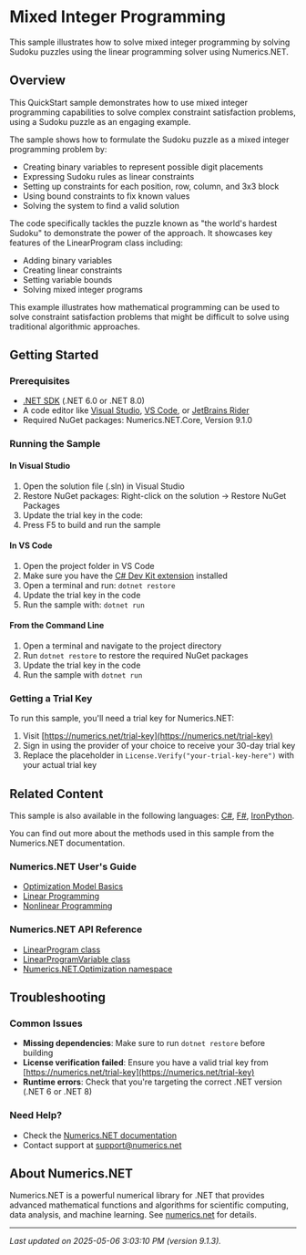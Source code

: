 # Mixed Integer Programming

This sample illustrates how to solve mixed integer programming by solving Sudoku puzzles using the linear programming solver using Numerics.NET.

## Overview

This QuickStart sample demonstrates how to use mixed integer programming capabilities to solve complex constraint 
satisfaction problems, using a Sudoku puzzle as an engaging example.

The sample shows how to formulate the Sudoku puzzle as a mixed integer programming problem by:
- Creating binary variables to represent possible digit placements
- Expressing Sudoku rules as linear constraints
- Setting up constraints for each position, row, column, and 3x3 block
- Using bound constraints to fix known values
- Solving the system to find a valid solution

The code specifically tackles the puzzle known as "the world's hardest Sudoku" to demonstrate the 
power of the approach. It showcases key features of the LinearProgram class including:
- Adding binary variables
- Creating linear constraints
- Setting variable bounds
- Solving mixed integer programs

This example illustrates how mathematical programming can be used to solve constraint satisfaction
problems that might be difficult to solve using traditional algorithmic approaches.


## Getting Started

### Prerequisites

- [.NET SDK](https://dotnet.microsoft.com/download) (.NET 6.0 or .NET 8.0)
- A code editor like [Visual Studio](https://visualstudio.microsoft.com/), [VS Code](https://code.visualstudio.com/), or [JetBrains Rider](https://www.jetbrains.com/rider/)
- Required NuGet packages: Numerics.NET.Core, Version 9.1.0

### Running the Sample

#### In Visual Studio
1. Open the solution file (.sln) in Visual Studio
2. Restore NuGet packages: Right-click on the solution → Restore NuGet Packages
3. Update the trial key in the code:
4. Press F5 to build and run the sample

#### In VS Code

1. Open the project folder in VS Code
2. Make sure you have the [C# Dev Kit extension](https://marketplace.visualstudio.com/items?itemName=ms-dotnettools.csdevkit) installed
3. Open a terminal and run: `dotnet restore`
4. Update the trial key in the code 
5. Run the sample with: `dotnet run`

#### From the Command Line

1. Open a terminal and navigate to the project directory
2. Run `dotnet restore` to restore the required NuGet packages
3. Update the trial key in the code
4. Run the sample with `dotnet run`

### Getting a Trial Key

To run this sample, you'll need a trial key for Numerics.NET:

1. Visit [https://numerics.net/trial-key](https://numerics.net/trial-key)
2. Sign in using the provider of your choice to receive your 30-day trial key
3. Replace the placeholder in `License.Verify("your-trial-key-here")` with your actual trial key

## Related Content

This sample is also available in the following languages: 
[C#](https://github.com/NumericsDotNet/quickstart-csharp/tree/net6.0/mathematics/optimization/mixed-integer-programming), [F#](https://github.com/NumericsDotNet/quickstart-fsharp/tree/net6.0/mathematics/optimization/mixed-integer-programming), [IronPython](https://github.com/NumericsDotNet/quickstart-ironpython/tree/net6.0/mathematics/optimization/mixed-integer-programming).

You can find out more about the methods used in this sample from the Numerics.NET documentation.

### Numerics.NET User's Guide

- [Optimization Model Basics](https://numerics.net/documentation/latest/mathematics/optimization/optimization-model-basics)
- [Linear Programming](https://numerics.net/documentation/latest/mathematics/optimization/linear-programming)
- [Nonlinear Programming](https://numerics.net/documentation/latest/mathematics/optimization/nonlinear-programming)

### Numerics.NET API Reference

- [LinearProgram class](https://numerics.net/documentation/latest/reference/numerics.net.optimization.linearprogram)
- [LinearProgramVariable class](https://numerics.net/documentation/latest/reference/numerics.net.optimization.linearprogramvariable)
- [Numerics.NET.Optimization namespace](https://numerics.net/documentation/latest/reference/numerics.net.optimization)


## Troubleshooting

### Common Issues

- **Missing dependencies**: Make sure to run `dotnet restore` before building
- **License verification failed**: Ensure you have a valid trial key from [https://numerics.net/trial-key](https://numerics.net/trial-key)
- **Runtime errors**: Check that you're targeting the correct .NET version (.NET 6 or .NET 8)

### Need Help?

- Check the [Numerics.NET documentation](https://numerics.net/documentation/)
- Contact support at [support@numerics.net](mailto:support@numerics.net?subject=MixedIntegerProgramming%20QuickStart%20Sample%20%28Visual+Basic%29)

## About Numerics.NET

Numerics.NET is a powerful numerical library for .NET that provides advanced mathematical 
functions and algorithms for scientific computing, data analysis, and machine learning.
See [numerics.net](https://numerics.net) for details.

---

_Last updated on 2025-05-06 3:03:10 PM (version 9.1.3)._
